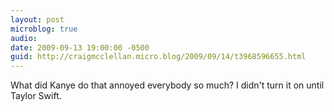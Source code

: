 ```yaml
---
layout: post
microblog: true
audio: 
date: 2009-09-13 19:00:00 -0500
guid: http://craigmcclellan.micro.blog/2009/09/14/t3968596655.html
---
```

What did Kanye do that annoyed everybody so much?  I didn't turn it on until Taylor Swift.
